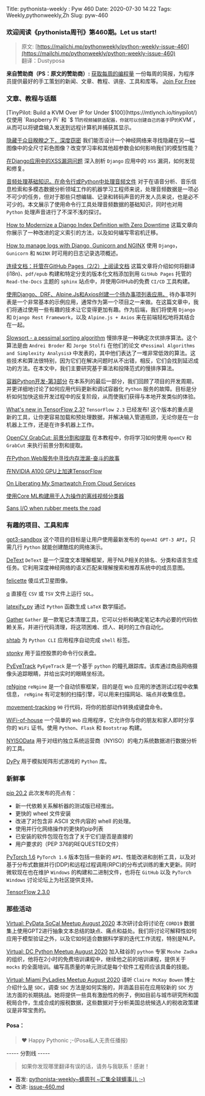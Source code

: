 Title: pythonista-weekly : Pyw 460
Date: 2020-07-30 14:22
Tags: Weekly,pythonweekly,Zh 
Slug: pyw-460

### 欢迎阅读《pythonista周刊》第460期。Let us start!


>原文: [https://mailchi.mp/pythonweekly/python-weekly-issue-460](https://mailchi.mp/pythonweekly/python-weekly-issue-460)  
>翻译：Dustyposa

**来自赞助商（PS：原文的赞助商）:**
[获取每周的编程量](https://www.programmerweekly.com/?utm_source=pwad&utm_medium=newsletter)
一份每周的简报，为程序员提供最好的手工策划的新闻、文章、教程、讲座、工具和库等。 [Join For Free](https://www.programmerweekly.com/?utm_source=pwad&utm_medium=newsletter)

### 文章、教程与话题


[TinyPilot: Build a KVM Over IP for Under $100](https://mtlynch.io/tinypilot/)
仅使用 `Raspberry Pi` 和 `$ 11` 的视频捕获适配器，你就可以创建自己的基于 `IP` 的 `KVM`，从而可以将键盘输入发送到远程计算机并捕获其显示。

[隐藏于众目睽睽之下，深度窃密](https://app.wandb.ai/authors/stenography_tf/reports/Hiding-In-Plain-Sight-Deep-Steganography--VmlldzoxNzE5NDc)
我们能否设计一个神经网络来寻找隐藏在另一幅图像中的全尺寸彩色图像？改变学习率和其他超参数会如何影响我们的模型性能？

[在Django应用中的XSS漏洞问题](https://tonybaloney.github.io/posts/xss-exploitation-in-django.html)
深入剖析 `Django` 应用中的 `XSS` 漏洞，如何发现和修复。

[音频处理基础知识。在命令行或Python中处理音频文件](https://hackernoon.com/audio-handling-basics-how-to-process-audio-files-using-python-cli-jo283u3y)
对于在语音分析、音乐信息检索和多模态数据分析领域工作的机器学习工程师来说，处理音频数据是一项必不可少的任务，但对于那些只想编辑、记录和转码声音的开发人员来说，也是必不可少的。本文展示了使用命令行工具处理音频数据的基础知识，同时也对用 `Python` 处理声音进行了不深不浅的探讨。

[How to Modernize a Django Index Definition with Zero Downtime](https://adamj.eu/tech/2020/07/27/how-to-modernize-your-django-index-definitions/)
这篇文章向你展示了一种改进的定义索引的方法，以及如何编写零宕机迁移。

[How to manage logs with Django, Gunicorn and NGINX](https://mattsegal.dev/django-gunicorn-nginx-logging.html)
使用 `Django`， `Gunicorn` 和 `NGINX` 时可用的日志记录选项概述。

[连续文档：托管在GitHub Pages（2/2）上阅读文档](https://tech.michaelaltfield.net/2020/07/23/sphinx-rtd-github-pages-2/)
这篇文章将介绍如何将翻译(i18n)、`pdf/epub` 构建和特定分支的版本化文档添加到用 `GitHub Pages` 托管的 `Read-the-Docs` 主题的 `sphinx` 站点中，并使用GitHub的免费 `CI/CD` 工具构建。

[使用Django、DRF、Alpine.Js和Axios创建一个待办事项列表应用。](https://janowski.dev/blog/2020/7/23/creating-do-list-app-django-drf-alpinejs-and-axios/)
待办事项列表是一个非常基本的示例应用，通常作为第一个项目之一来做。在这篇文章中，我们将通过使用一些有趣的技术让它变得更加有趣。作为后端，我们将使用 `Django` 和 `Django Rest Framework`，以及 `Alpine.js + Axios` 来在前端轻松地将其结合在一起。

[Slowsort - a pessimal sorting algorithm](https://arpitbhayani.me/blogs/slowsort)
慢排序是一种确定次优排序算法。这个算法是由 `Andrei Broder` 和 `Jorge Stolfi` 在他们的论文 `《Pessimal Algorithms and Simplexity Analysis》` 中发表的，其中他们表达了一堆非常低效的算法。这些技术和算法很特别，因为它们在解决问题时从不出错，相反，它们会找到延迟成功的方法。在本文中，我们主要研究基于乘法和投降范式的慢排序算法。

[容器Python开发-第3部分](https://www.docker.com/blog/containerized-python-development-part-3/)
在本系列的最后一部分，我们回顾了项目的开发周期，并更详细地讨论了如何应用代码更新和调试容器化 `Python` 服务的故障。目标是分析如何加快这些开发过程中的反复阶段，从而使我们获得与本地开发类似的体验。

[What's new in TensorFlow 2.3?](https://blog.tensorflow.org/2020/07/whats-new-in-tensorflow-2-3.html)
`TensorFlow 2.3` 已经发布! 这个版本的重点是新的工具，让你更容易加载和预处理数据，并解决输入管道瓶颈，无论你是在一台机器上工作，还是在许多机器上工作。

[OpenCV GrabCut: 前景分割和提取](https://www.pyimagesearch.com/2020/07/27/opencv-grabcut-foreground-segmentation-and-extraction/)
在本教程中，你将学习如何使用 `OpenCV` 和 `GrabCut` 来执行前景分割和提取。

[在Python Web服务中寻找内存泄漏-奋斗的故事](https://soumyadipdm.github.io/)

[在NVIDIA A100 GPU上加速TensorFlow](https://developer.nvidia.com/blog/accelerating-tensorflow-on-a100-gpus/)

[On Liberating My Smartwatch From Cloud Services](https://www.bunniestudios.com/blog/?p=5863)

[使用Core ML构建用于人为操作的离线视频分类器](https://lukereichold.com/blog/posts/video-action-classification-coreml/)

[Sans I/O when rubber meets the road](https://fractalideas.com/blog/sans-io-when-rubber-meets-road/)

### 有趣的项目、工具和库

[gpt3-sandbox](https://github.com/shreyashankar/gpt3-sandbox)
这个项目的目标是让用户使用最新发布的 `OpenAI GPT-3 API`，只需几行 `Python` 就能创建酷炫的网络演示。

[DeText](https://engineering.linkedin.com/blog/2020/open-sourcing-detext)
`DeText` 是一个深度文本理解框架，用于NLP相关的排名、分类和语言生成任务。它利用深度神经网络的语义匹配来理解搜索和推荐系统中的成员意图。

[felicette](https://github.com/plant99/felicette)
傻瓜式卫星图像。

[q](https://github.com/harelba/q)
直接在 `CSV` 或 `TSV` 文件上运行 `SQL`。

[latexify_py](https://github.com/odashi/latexify_py)
通过 `Python` 函数生成 `LaTeX` 数学描述。

[Gather](https://devblogs.microsoft.com/python/gather-a-new-way-to-clean-notebooks/)
`Gather` 是一款笔记本清理工具，它可以分析和确定笔记本内必要的代码依赖关系，并进行代码清理，将这项困难、烦人、耗时的工作自动化。

[shtab](https://github.com/iterative/shtab)
为 `Python CLI` 应用程序自动完成 `shell` 标签。

[stonky](https://github.com/jkwill87/stonky)
用于监控股票的命令行仪表盘。

[PyEyeTrack](https://github.com/algoasylum/pyEyeTrack) 
`PyEyeTrack` 是一个基于 `python` 的瞳孔跟踪库。该库通过商品网络摄像头追踪眼睛，并给出实时的眼睛坐标流。

[reNgine](https://github.com/yogeshojha/rengine) 
`reNgine` 是一个自动侦察框架，目的是在 `Web` 应用的渗透测试过程中收集信息， `reNgine` 有可定制的扫描引擎，可以用来扫描网站、端点并收集信息。

[movement-tracking](https://github.com/surya-veer/movement-tracking)
`90` 行代码，将你的脸部动作转换成键盘命令。

[WiFi-of-house](https://github.com/singhkumarpratik/WiFi-of-house)
一个简单的 `Web` 应用程序，它允许你与你的朋友和家人即时分享你的 `WiFi` 证书。使用 `Python`、`Flask` 和 `Bootstrap` 构建。

[NYISOData](https://github.com/m4rz910/NYISOData)
用于对纽约独立系统运营商（NYISO）的电力系统数据进行数据分析的工具。

[DyPy](https://arxiv.org/pdf/2007.13815.pdf)
用于模拟矩阵形式游戏的 `Python` 库。

### 新鲜事

[pip 20.2](https://discuss.python.org/t/announcement-pip-20-2-release/4863)
此次发布的亮点有：

- 新一代依赖关系解析器的测试版已经推出。
- 更快的 wheel 文件安装
- 改进了对包含非 ASCII 文件内容的 whell 的处理。
- 使用并行化网络操作的更快的pip列表
- 已安装的软件包现在包含了关于它们是否是直接的
- 用户要求的（PEP 376的REQUESTED文件）

[PyTorch 1.6](https://pytorch.org/blog/pytorch-1.6-released/)
`PyTorch 1.6` 版本包括一些新的 `API`、性能改进和剖析工具，以及对基于分布式数据并行(DDP)和远程过程调用(RPC)的分布式训练的重大更新。同时微软现在也在维护 `Windows` 的构建和二进制文件，也将在 `GitHub` 以及 `PyTorch Windows` 讨论论坛上为社区提供支持。

[TensorFlow 2.3.0](https://github.com/tensorflow/tensorflow/releases)

### 那些活动

[Virtual: PyData SoCal Meetup August 2020](https://www.meetup.com/PyData-SoCal/events/271952262/)
本次研讨会将讨论在 `CORD19` 数据集上使用GPT2进行抽象文本总结的缺点、痛点和益处。我们将讨论可解释性如何应用于模型验证之外，以及它如何适合数据科学家的迭代工作流程，特别是NLP。

[Virtual: DC Python Meetup  August 2020](https://www.meetup.com/dcpython/events/272102598/)
加入硅谷的 `python` 专家 `Moshe Zadka` 的组织，他将在2小时的免费培训课程中，继续他之前的培训课程，提供关于 `mocks` 的全面培训。编写高质量的单元测试是每个软件工程师应该具备的技能。

[Virtual: Miami PyLadies Meetup August 2020](https://www.meetup.com/Miami-PyLadies/events/272059618/)
请听 `Claire McKay Bowen` 博士介绍什么是 `SDC`，调查 `SDC` 方法是如何实施的，并涵盖目前在应用较新的 `SDC` 方法方面的长期挑战。她将提供一些具有激励性的例子，例如目前与城市研究所和国税局合作，生成合成的报税数据，这些数据对于分析美国总统候选人的税收政策建议是非常宝贵的。

#### Posa：

> ❤️ Happy Pythonic ;-(Posa私人无责任播报)  


----- 分割线 -----

> 如果你发现哪里翻译有误的话，请务与我联系！感谢！




- 首发: [pythonista-weekly~蠎周刊 ~汇集全球蠎事儿 ;-)](http://weekly.pychina.org/python-weekly/pyw-460.html)
- 改进: [issue-460.md](https://github.com/PyChina/weekly/blob/master/content/python-weekly/issue%23460.md)

